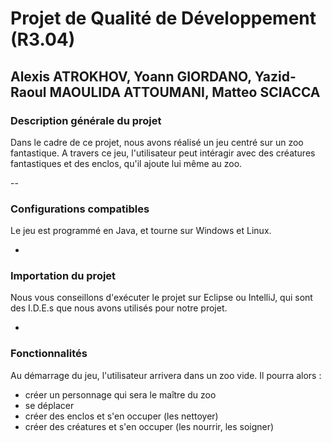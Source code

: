 # Projet de Qualité de Développement (R3.04)

## Alexis ATROKHOV, Yoann GIORDANO, Yazid-Raoul MAOULIDA ATTOUMANI, Matteo SCIACCA

### Description générale du projet

Dans le cadre de ce projet, nous avons réalisé un jeu centré sur un zoo fantastique.
A travers ce jeu, l'utilisateur peut intéragir avec des créatures fantastiques et des enclos, qu'il ajoute lui même au zoo.

--

### Configurations compatibles

Le jeu est programmé en Java, et tourne sur Windows et Linux.

-

### Importation du projet

Nous vous conseillons d'exécuter le projet sur Eclipse ou IntelliJ, qui sont des I.D.E.s que nous avons utilisés pour notre projet.

-

### Fonctionnalités

Au démarrage du jeu, l'utilisateur arrivera dans un zoo vide. Il pourra alors :
* créer un personnage qui sera le maître du zoo
* se déplacer
* créer des enclos et s'en occuper (les nettoyer)
* créer des créatures et s'en occuper (les nourrir, les soigner)
